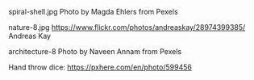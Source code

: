 spiral-shell.jpg Photo by Magda Ehlers from Pexels

nature-8.jpg https://www.flickr.com/photos/andreaskay/28974399385/ Andreas Kay

architecture-8 Photo by Naveen Annam from Pexels

Hand throw dice: https://pxhere.com/en/photo/599456